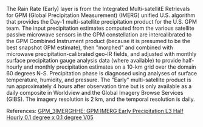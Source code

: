 The Rain Rate (Early) layer is from the Integrated Multi-satellitE Retrievals for GPM (Global Precipitation Measurement) (IMERG) unified U.S. algorithm that provides the Day-1 multi-satellite precipitation product for the U.S. GPM team. The input precipitation estimates computed from the various satellite passive microwave sensors in the GPM constellation are intercalibrated to the GPM Combined Instrument product (because it is presumed to be the best snapshot GPM estimate), then "morphed" and combined with microwave precipitation-calibrated geo-IR fields, and adjusted with monthly surface precipitation gauge analysis data (where available) to provide half-hourly and monthly precipitation estimates on a 10-km grid over the domain 60 degrees N-S. Precipitation phase is diagnosed using analyses of surface temperature, humidity, and pressure. The "Early" multi-satellite product is run approximately 4 hours after observation time but is only available as a daily composite in Worldview and the Global Imagery Browse Services (GIBS). The imagery resolution is 2 km, and the temporal resolution is daily.

References: [GPM_3IMERGHHE: GPM IMERG Early Precipitation L3 Half Hourly 0.1 degree x 0.1 degree V05](https://disc.gsfc.nasa.gov/datasets/GPM_3IMERGHHE_05/summary)
